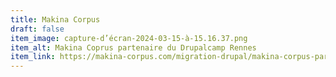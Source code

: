```yaml
---
title: Makina Corpus
draft: false
item_image: capture-d’écran-2024-03-15-à-15.16.37.png
item_alt: Makina Coprus partenaire du Drupalcamp Rennes
item_link: https://makina-corpus.com/migration-drupal/makina-corpus-partenaire-drupalcamp-2024
---
```

